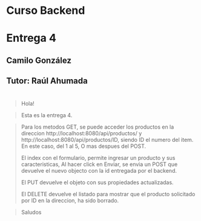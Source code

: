 # **Curso Backend**
# Entrega 4
## Camilo González
## Tutor: Raúl Ahumada
#
>Hola!

>Esta es la entrega 4.

>Para los metodos GET, se puede acceder los productos en la direccion http://localhost:8080/api/productos/ y http://localhost:8080/api/productos/ID, siendo ID el numero del item. En este caso, del 1 al 5, O mas despues del POST.
>
>El index con el formulario, permite ingresar un producto y sus caracteristicas, Al hacer click en Enviar, se envia un POST que devuelve el nuevo objecto con la id entregada por el backend.
>
>El PUT devuelve el objeto con sus propiedades actualizadas.
>
>El DELETE devuelve el listado para mostrar que el producto solicitado por ID en la direccion, ha sido borrado.


>Saludos


